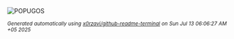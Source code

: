 <div align="justify">
<picture>
    <source media="(prefers-color-scheme: dark)" srcset="https://i.ibb.co/ycKYV26s/output-gif.gif">
    <source media="(prefers-color-scheme: light)" srcset="https://i.ibb.co/ycKYV26s/output-gif.gif">
    <img alt="POPUGOS" src="https://i.ibb.co/ycKYV26s/output-gif.gif">
</picture>

<sub><i>Generated automatically using [x0rzavi/github-readme-terminal](https://github.com/x0rzavi/github-readme-terminal) on Sun Jul 13 06:06:27 AM +05 2025</i></sub>
</div>
